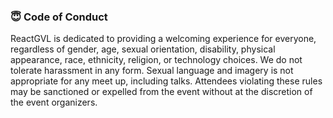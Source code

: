 ### 😇 Code of Conduct

ReactGVL is dedicated to providing a welcoming experience for everyone, regardless of gender, age, sexual orientation, disability, physical appearance, race, ethnicity, religion, or technology choices. We do not tolerate harassment in any form. Sexual language and imagery is not appropriate for any meet up, including talks. Attendees violating these rules may be sanctioned or expelled from the event without at the discretion of the event organizers.
